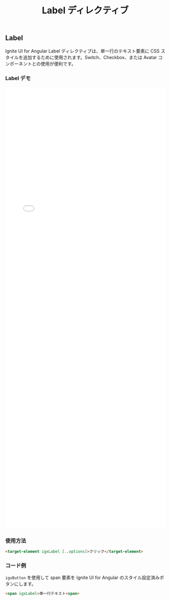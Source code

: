 ﻿---
title: Label ディレクティブ
_description: Ignite UI for Angular Label コンポーネントを使用すると、単一行のテキスト要素を作成するための CSS スタイルを追加し、その他のコントロールと統合できます。
_keywords: Ignite UI for Angular, UI コントロール, Angular ウィジェット, web ウィジェット, UI ウィジェット, Angular, ネイティブ Angular コンポーネント スィート, ネイティブ Angular コントロール, ネイティブ Angular コンポーネント ライブラリ, Angular Label コンポーネント, Angular Label コントロール
_language: ja
---

## Label

<p class="highlight">Ignite UI for Angular Label ディレクティブは、単一行のテキスト要素に CSS スタイルを追加するために使用されます。Switch、Checkbox、または Avatar コンポーネントとの使用が便利です。</p>
<div class="divider"></div>

### Label デモ

<div class="sample-container loading" style="height:1390px">
    <iframe src='{environment:demosBaseUrl}/form-elements' width="100%" height="100%" seamless frameBorder="0" onload="onSampleIframeContentLoaded(this);"></iframe>
</div>
<div class="divider--half"></div>

### 使用方法

```html
<target-element igxLabel [..options]>クリック</target-element>
```

<div class="divider--half"></div>

### コード例

`igxButton` を使用して span 要素を Ignite UI for Angular のスタイル設定済みボタンにします。

```html
<span igxLabel>単一行テキスト<span>
```

<div class="divider--half"></div>
